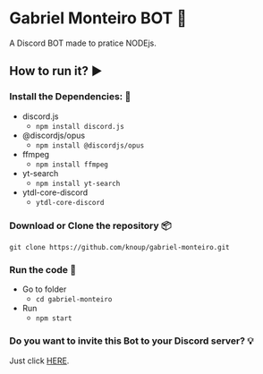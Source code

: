 # Gabriel Monteiro BOT 🤖
A Discord BOT made to pratice NODEjs.

## How to run it? ▶

### Install the Dependencies: 🔧
- discord.js
    - `npm install discord.js`
- @discordjs/opus
    - `npm install @discordjs/opus`
- ffmpeg
    - `npm install ffmpeg`
- yt-search
    - `npm install yt-search`
- ytdl-core-discord
    - `ytdl-core-discord`

### Download or Clone the repository 📦
`git clone https://github.com/knoup/gabriel-monteiro.git`

### Run the code 🚀
- Go to folder 
    - `cd gabriel-monteiro`
- Run 
    - `npm start`

### Do you want to invite this Bot to your Discord server? 💡
Just click [HERE](https://discord.com/api/oauth2/authorize?client_id=814941621951004672&permissions=8&scope=bot).
